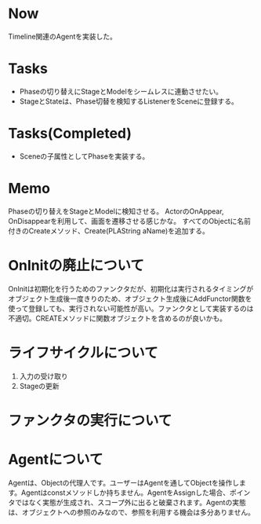 # Now
Timeline関連のAgentを実装した。

# Tasks
- Phaseの切り替えにStageとModelをシームレスに連動させたい。
- StageとStateは、Phase切替を検知するListenerをSceneに登録する。

# Tasks(Completed)
- Sceneの子属性としてPhaseを実装する。

# Memo
Phaseの切り替えをStageとModelに検知させる。
ActorのOnAppear, OnDisappearを利用して、画面を遷移させる感じかな。
すべてのObjectに名前付きのCreateメソッド、Create(PLAString aName)を追加する。

# OnInitの廃止について
OnInitは初期化を行うためのファンクタだが、初期化は実行されるタイミングがオブジェクト生成後一度きりのため、オブジェクト生成後にAddFunctor関数を使って登録しても、実行されない可能性が高い。ファンクタとして実装するのは不適切。CREATEメソッドに関数オブジェクトを含めるのが良いかも。

# ライフサイクルについて
1. 入力の受け取り
2. Stageの更新

# ファンクタの実行について

# Agentについて
Agentは、Objectの代理人です。ユーザーはAgentを通してObjectを操作します。Agentはconstメソッドしか持ちません。AgentをAssignした場合、ポインタではなく実態が生成され、スコープ外に出ると破棄されます。Agentの実態は、オブジェクトへの参照のみなので、参照を利用する機会は多分ありません。
